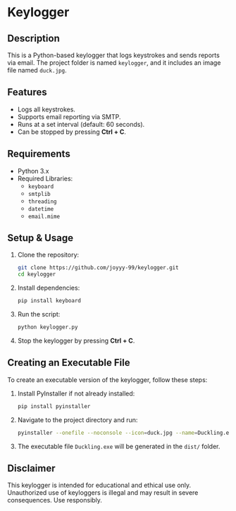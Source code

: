 # Keylogger

## Description
This is a Python-based keylogger that logs keystrokes and sends reports via email. The project folder is named `keylogger`, and it includes an image file named `duck.jpg`.

## Features
- Logs all keystrokes.
- Supports email reporting via SMTP.
- Runs at a set interval (default: 60 seconds).
- Can be stopped by pressing **Ctrl + C**.

## Requirements
- Python 3.x
- Required Libraries:
  - `keyboard`
  - `smtplib`
  - `threading`
  - `datetime`
  - `email.mime`

## Setup & Usage
1. Clone the repository:
   ```sh
   git clone https://github.com/joyyy-99/keylogger.git
   cd keylogger
   ```

2. Install dependencies:
   ```sh
   pip install keyboard
   ```

3. Run the script:
   ```sh
   python keylogger.py
   ```

4. Stop the keylogger by pressing **Ctrl + C**.

## Creating an Executable File
To create an executable version of the keylogger, follow these steps:

1. Install PyInstaller if not already installed:
   ```sh
   pip install pyinstaller
   ```

2. Navigate to the project directory and run:
   ```sh
   pyinstaller --onefile --noconsole --icon=duck.jpg --name=Duckling.exe keylogger.py
   ```

3. The executable file `Duckling.exe` will be generated in the `dist/` folder.

## Disclaimer
This keylogger is intended for educational and ethical use only. Unauthorized use of keyloggers is illegal and may result in severe consequences. Use responsibly.



